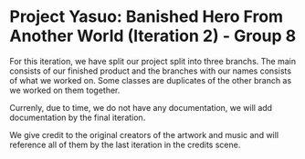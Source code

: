 # Project Yasuo: Banished Hero From Another World (Iteration 2) - Group 8
 
For this iteration, we have split our project split into three branchs. The main consists of our finished product and the branches with our names consists of what we worked on.
Some classes are duplicates of the other branch as we worked on them together. 

Currenly, due to time, we do not have any documentation, we will add documentation by the final iteration.

We give credit to the original creators of the artwork and music and will reference all of them by the last iteration in the credits scene.
